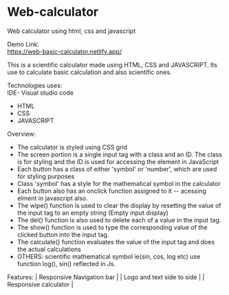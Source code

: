 # Web-calculator
Web calculator using html, css and javascript

Demo Link: <br/>
https://web-basic-calculator.netlify.app/

This is a scientific calculator made using HTML, CSS and JAVASCRIPT. Its use to calculate basic calculation and also scientific ones.

Technologies uses: <br/>
IDE- Visual studio code
* HTML
* CSS
* JAVASCRIPT

Overview:

* The calculator is styled using CSS grid
* The screen portion is a single input tag with a class and an ID. The class is for styling and the ID is used for accessing the element in JavaScript
* Each button has a class of either 'symbol' or 'number', which are used for styling purposes
* Class 'symbol' has a style for the mathematical symbol in the calculator
* Each button also has an onclick function assigned to it -- acessing elment in javascript also.
* The wipe() function is used to clear the display by resetting the value of the input tag to an empty string (Empty input display)
* The del() function is also used to delete each of a value in the input tag.
* The show() function is used to type the corresponding value of the clicked button into the input tag.
* The calculate() function evaluates the value of the input tag and does the actual calculations
* OTHERS: scientific mathematical symbol ie(sin, cos, log etc) use function log(), sin() reflected in Js.

Features:
| Responsive Navigation bar |
| Logo and text side to side |
| Responsive calculator |
